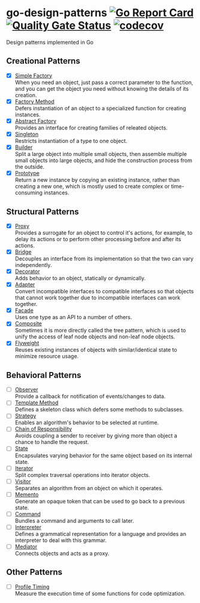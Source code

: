# go-design-patterns [![Go Report Card](https://goreportcard.com/badge/github.com/windvalley/go-design-patterns)](https://goreportcard.com/report/github.com/windvalley/go-design-patterns) [![Quality Gate Status](https://sonarcloud.io/api/project_badges/measure?project=windvalley_go-design-patterns&metric=alert_status)](https://sonarcloud.io/dashboard?id=windvalley_go-design-patterns) [![codecov](https://codecov.io/gh/windvalley/go-design-patterns/branch/main/graph/badge.svg?token=UV7V4WC03R)](https://codecov.io/gh/windvalley/go-design-patterns)

Design patterns implemented in Go

## Creational Patterns

- [x] [Simple Factory](/simple_factory/)  
When you need an object, just pass a correct parameter to the function, and you can get the object you need without knowing the details of its creation.
- [x] [Factory Method](/factory_method/)  
Defers instantiation of an object to a specialized function for creating instances.
- [x] [Abstract Factory](/abstract_factory/)  
Provides an interface for creating families of releated objects.
- [x] [Singleton](/singleton/)  
Restricts instantiation of a type to one object.
- [x] [Builder](/builder/)  
Split a large object into multiple small objects, then assemble multiple small objects into large objects, and hide the construction process from the outside.
- [x] [Prototype](/prototype/)  
Return a new instance by copying an existing instance, rather than creating a new one, which is mostly used to create complex or time-consuming instances.

## Structural Patterns

- [x] [Proxy](/proxy/)  
Provides a surrogate for an object to control it's actions, for example, to delay its actions or to perform other processing before and after its actions.
- [x] [Bridge](/bridge/)  
Decouples an interface from its implementation so that the two can vary independently.
- [x] [Decorator](/decorator/)  
Adds behavior to an object, statically or dynamically.
- [x] [Adapter](/adapter/)  
Convert incompatible interfaces to compatible interfaces so that objects that cannot work together due to incompatible interfaces can work together.
- [x] [Facade](/facade/)  
Uses one type as an API to a number of others.
- [x] [Composite](/composite/)  
Sometimes it is more directly called the tree pattern, which is used to unify the access of leaf node objects and non-leaf node objects.
- [x] [Flyweight](/flyweight/)  
Reuses existing instances of objects with similar/identical state to minimize resource usage.

## Behavioral Patterns

- [ ] [Observer](/behavioral/)  
Provide a callback for notification of events/changes to data.
- [ ] [Template Method](/template_method/)  
Defines a skeleton class which defers some methods to subclasses.
- [ ] [Strategy](/strategy/)  
Enables an algorithm's behavior to be selected at runtime.
- [ ] [Chain of Responsibility](/chain_of_responsibility/)  
Avoids coupling a sender to receiver by giving more than object a chance to handle the request.
- [ ] [State](/state/)  
Encapsulates varying behavior for the same object based on its internal state.
- [ ] [Iterator](/iterator/)  
Split complex traversal operations into iterator objects.
- [ ] [Visitor](/visitor/)  
Separates an algorithm from an object on which it operates.
- [ ] [Memento](/memento/)  
Generate an opaque token that can be used to go back to a previous state.
- [ ] [Command](/command/)  
Bundles a command and arguments to call later.
- [ ] [Interpreter](/interpreter/)  
Defines a grammatical representation for a language and provides an interpreter to deal with this grammar.
- [ ] [Mediator](/mediator/)  
Connects objects and acts as a proxy.

## Other Patterns

- [ ] [Profile Timing](/profile_timing/)  
Measure the execution time of some functions for code optimization.
